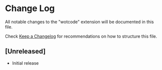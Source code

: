 # Change Log

All notable changes to the "wotcode" extension will be documented in this file.

Check [Keep a Changelog](http://keepachangelog.com/) for recommendations on how to structure this file.

## [Unreleased]

- Initial release